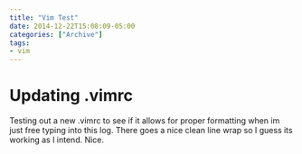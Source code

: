```yaml
---
title: "Vim Test"
date: 2014-12-22T15:08:09-05:00
categories: ["Archive"]
tags:
- vim
---
```


# Updating .vimrc

Testing out a new .vimrc to see if it allows for proper formatting when im just
free typing into this log. There goes a nice clean line wrap so I guess its
working as I intend. Nice.
